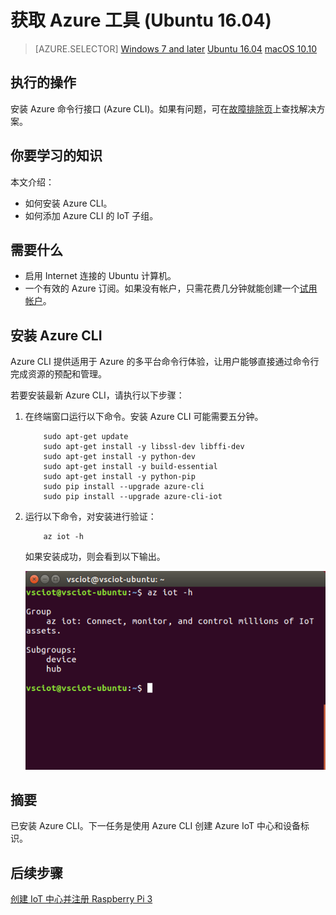 <properties
    pageTitle="获取 Azure 工具 (Ubuntu 16.04) | Azure"
    description="在 Ubuntu 上安装 Python 和 Azure 命令行接口 (Azure CLI)。"
    services="iot-hub"
    documentationcenter=""
    author="shizn"
    manager="timtl"
    tags=""
    keywords="iot 云服务, azure cli" />
<tags
    ms.assetid="a03512f2-fabe-40c5-8505-b93eef8e5bec"
    ms.service="iot-hub"
    ms.devlang="c"
    ms.topic="article"
    ms.tgt_pltfrm="na"
    ms.workload="na"
    ms.date="11/28/2016"
    wacn.date="01/06/2017"
    ms.author="xshi" />  


# 获取 Azure 工具 (Ubuntu 16.04)
>[AZURE.SELECTOR]
[Windows 7 and later](/documentation/articles/iot-hub-raspberry-pi-kit-c-lesson2-get-azure-tools-win32/)
[Ubuntu 16.04](/documentation/articles/iot-hub-raspberry-pi-kit-c-lesson2-get-azure-tools-ubuntu/)
[macOS 10.10](/documentation/articles/iot-hub-raspberry-pi-kit-c-lesson2-get-azure-tools-mac/)

## 执行的操作
安装 Azure 命令行接口 (Azure CLI)。如果有问题，可在[故障排除页](/documentation/articles/iot-hub-raspberry-pi-kit-c-troubleshooting/)上查找解决方案。

## 你要学习的知识
本文介绍：
 - 如何安装 Azure CLI。
 - 如何添加 Azure CLI 的 IoT 子组。

## 需要什么
* 启用 Internet 连接的 Ubuntu 计算机。
* 一个有效的 Azure 订阅。如果没有帐户，只需花费几分钟就能创建一个[试用帐户](/pricing/1rmb-trial/)。

## 安装 Azure CLI
Azure CLI 提供适用于 Azure 的多平台命令行体验，让用户能够直接通过命令行完成资源的预配和管理。

若要安装最新 Azure CLI，请执行以下步骤：

1. 在终端窗口运行以下命令。安装 Azure CLI 可能需要五分钟。

   
		   sudo apt-get update
		   sudo apt-get install -y libssl-dev libffi-dev
		   sudo apt-get install -y python-dev
		   sudo apt-get install -y build-essential
		   sudo apt-get install -y python-pip
		   sudo pip install --upgrade azure-cli
		   sudo pip install --upgrade azure-cli-iot
   
2. 运行以下命令，对安装进行验证：

   
		   az iot -h
   

    如果安装成功，则会看到以下输出。

    ![指示成功的输出](./media/iot-hub-raspberry-pi-lessons/lesson2/az_iot_help_ubuntu.png)  


## 摘要
已安装 Azure CLI。下一任务是使用 Azure CLI 创建 Azure IoT 中心和设备标识。

## 后续步骤
[创建 IoT 中心并注册 Raspberry Pi 3](/documentation/articles/iot-hub-raspberry-pi-kit-c-lesson2-prepare-azure-iot-hub/)

<!---HONumber=Mooncake_0103_2017-->